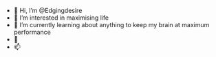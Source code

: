 - 👋 Hi, I’m @Edgingdesire
- 👀 I’m interested in maximising life
- 🌱 I’m currently learning about anything to keep my brain at maximum performance
- 💞️
- 📫

<!---
Edgingdesire/Edgingdesire is a ✨ special ✨ repository because its `README.md` (this file) appears on your GitHub profile.
You can click the Preview link to take a look at your changes.
--->
